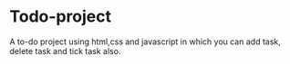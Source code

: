 # Todo-project
A to-do project using html,css and javascript in which you can add task, delete task and tick task also.
